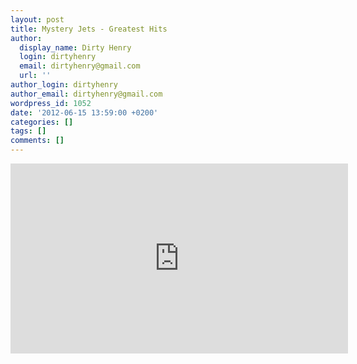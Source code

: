 ```yaml
---
layout: post
title: Mystery Jets - Greatest Hits
author:
  display_name: Dirty Henry
  login: dirtyhenry
  email: dirtyhenry@gmail.com
  url: ''
author_login: dirtyhenry
author_email: dirtyhenry@gmail.com
wordpress_id: 1052
date: '2012-06-15 13:59:00 +0200'
categories: []
tags: []
comments: []
---
```

<iframe width="540" height="304" src="http://www.youtube.com/embed/sChrWywUYuE" frameborder="0" allowfullscreen></iframe>
